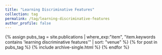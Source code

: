 ```yaml
---
title: "Learning Discriminative Features"
collection: tag
permalink: /tag/learning-discriminative-features
author_profile: false
---
```

{% assign pubs_tag = site.publications | where_exp:"item", "item.keywords contains 'learning discriminative features'" | sort: "venue" %}
{% for post in pubs_tag %}
  {% include archive-single.html %}
{% endfor %}